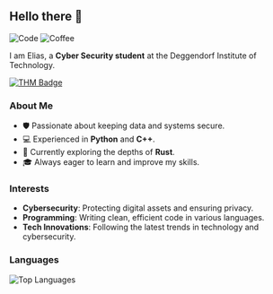 ## Hello there 👋

![Code](https://img.shields.io/badge/Code_with_love-%3C3-red?style=for-the-badge)
![Coffee](https://img.shields.io/badge/Made_with-coffee-brown?style=for-the-badge)

I am Elias, a **Cyber Security student** at the Deggendorf Institute of Technology. 

[![THM Badge](https://tryhackme-badges.s3.amazonaws.com/elias.eder.png?cachebuster=1752627256)](https://tryhackme.com/r/p/elias.eder)

### About Me
- 🛡️ Passionate about keeping data and systems secure.
- 💻 Experienced in **Python** and **C++**.
- 🚀 Currently exploring the depths of **Rust**.
- 🎓 Always eager to learn and improve my skills.

### Interests
- **Cybersecurity**: Protecting digital assets and ensuring privacy.
- **Programming**: Writing clean, efficient code in various languages.
- **Tech Innovations**: Following the latest trends in technology and cybersecurity.

### Languages

![Top Languages](https://github-readme-stats.vercel.app/api/top-langs/?username=Sir-Eddy&layout=compact&theme=tokyonight)
